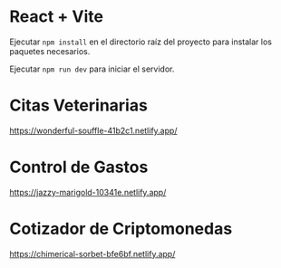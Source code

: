 # React + Vite

Ejecutar `npm install` en el directorio raíz del proyecto para instalar los paquetes necesarios.

Ejecutar `npm run dev` para iniciar el servidor.


# Citas Veterinarias
<https://wonderful-souffle-41b2c1.netlify.app/>


# Control de Gastos
<https://jazzy-marigold-10341e.netlify.app/>


# Cotizador de Criptomonedas
<https://chimerical-sorbet-bfe6bf.netlify.app/>
